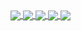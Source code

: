 <a href="https://github.com/GamingLiamStudios">
  <img align="center" src="https://github-readme-stats.vercel.app/api?username=GamingLiamStudios&show_icons=true&theme=dark&count_private=true" />
  <img align="center" src="https://github-readme-stats.vercel.app/api/top-langs/?username=GamingLiamStudios&theme=dark&layout=compact" />
</a>


<a href="https://github.com/DEV0002">
  <img align="center" src="https://github-readme-stats.vercel.app/api?username=DEV0002&show_icons=true&theme=dark&count_private=true" />
  <img align="center" src="https://github-readme-stats.vercel.app/api/top-langs/?username=DEV0002&theme=dark&layout=compact" />
</a>


<a href="https://github.com/anuraghazra/github-readme-stats">
  <img align="center" src="https://github-readme-stats.vercel.app/api/wakatime?username=@GamingLiamStudios&theme=dark&layout=compact" />
</a>

<!--
**GamingLiamStudios/GamingLiamStudios** is a ✨ _special_ ✨ repository because its `README.md` (this file) appears on your GitHub profile.
